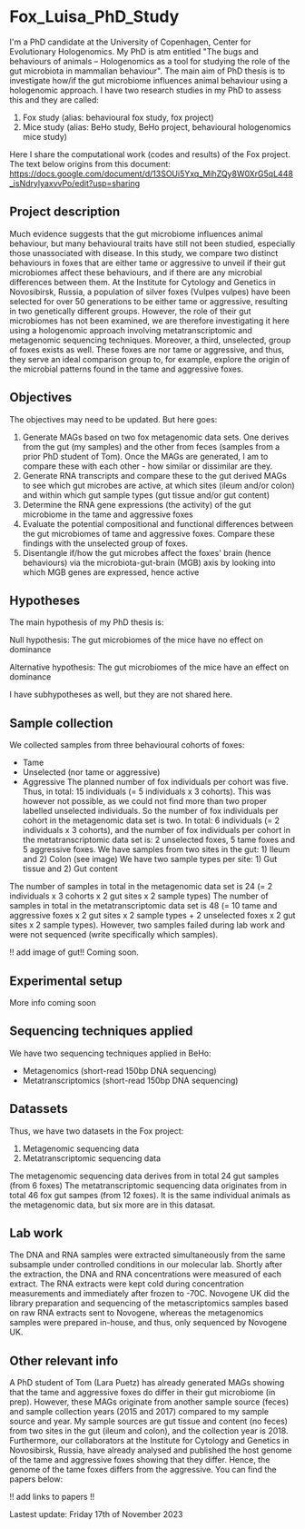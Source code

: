 # Fox_Luisa_PhD_Study

I'm a PhD candidate at the University of Copenhagen, Center for Evolutionary Hologenomics. My PhD is atm entitled "The bugs and behaviours of animals – Hologenomics as a tool for studying the role of the gut microbiota in mammalian behaviour". The main aim of PhD thesis is to investigate how/if the gut microbiome influences animal behaviour using a hologenomic approach. I have two research studies in my PhD to assess this and they are called:
1. Fox study (alias: behavioural fox study, fox project)
2. Mice study (alias: BeHo study, BeHo project, behavioural hologenomics mice study)

Here I share the computational work (codes and results) of the Fox project. The text below origins from this document:
https://docs.google.com/document/d/13SOUi5Yxq_MihZQy8W0XrG5qL448_isNdrylyaxvvPo/edit?usp=sharing

## Project description
Much evidence suggests that the gut microbiome influences animal behaviour, but many behavioural traits have still not been studied, especially those unassociated with disease. In this study, we compare two distinct behaviours in foxes that are either tame or aggressive to unveil if their gut microbiomes affect these behaviours, and if there are any microbial differences between them. At the Institute for Cytology and Genetics in Novosibirsk, Russia, a population of silver foxes (Vulpes vulpes) have been selected for over 50 generations to be either tame or aggressive, resulting in two genetically different groups. However, the role of their gut microbiomes has not been examined, we are therefore investigating it here using a hologenomic approach involving metatranscriptomic and metagenomic sequencing techniques. Moreover, a third, unselected, group of foxes exists as well. These foxes are nor tame or aggressive, and thus, they serve an ideal comparison group to, for example, explore the origin of the microbial patterns found in the tame and aggressive foxes.

## Objectives
The objectives may need to be updated. But here goes:
1. Generate MAGs based on two fox metagenomic data sets. One derives from the gut (my samples) and the other from feces (samples from a prior PhD student of Tom). Once the MAGs are generated, I am to compare these with each other - how similar or dissimilar are they.
2. Generate RNA transcripts and compare these to the gut derived MAGs to see which gut microbes are active, at which sites (ileum and/or colon) and within which gut sample types (gut tissue and/or gut content)
3. Determine the RNA gene expressions (the activity) of the gut microbiome in the tame and aggressive foxes
4. Evaluate the potential compositional and functional differences between the gut microbiomes of tame and aggressive foxes. Compare these findings with the unselected group of foxes.
5. Disentangle if/how the gut microbes affect the foxes' brain (hence behaviours) via the microbiota-gut-brain (MGB) axis by looking into which MGB genes are expressed, hence active

## Hypotheses
The main hypothesis of my PhD thesis is:

Null hypothesis: The gut microbiomes of the mice have no effect on dominance

Alternative hypothesis: The gut microbiomes of the mice have an effect on dominance

I have subhypotheses as well, but they are not shared here.

## Sample collection
We collected samples from three behavioural cohorts of foxes: 
* Tame
* Unselected (nor tame or aggressive)
* Aggressive
The planned number of fox individuals per cohort was five. Thus, in total: 15 individuals (= 5 individuals x 3 cohorts). This was however not possible, as we could not find more than two proper labelled unselected individuals. So the number of fox individuals per cohort in the metagenomic data set is two. In total: 6 individuals (= 2 individuals x 3 cohorts), and the number of fox individuals per cohort in the metatranscriptomic data set is: 2 unselected foxes, 5 tame foxes and 5 aggressive foxes.
We have samples from two sites in the gut: 1) Ileum and 2) Colon (see image)
We have two sample types per site: 1) Gut tissue and 2) Gut content

The number of samples in total in the metagenomic data set is 24 (= 2 individuals x 3 cohorts x 2 gut sites x 2 sample types) 
The number of samples in total in the metatranscriptomic data set is 48 (= 10 tame and aggressive foxes x 2 gut sites x 2 sample types + 2 unselected foxes x 2 gut sites x 2 sample types). However, two samples failed during lab work and were not sequenced (write specifically which samples).

!! add image of gut!! Coming soon.

## Experimental setup
More info coming soon

## Sequencing techniques applied
We have two sequencing techniques applied in BeHo:
* Metagenomics (short-read 150bp DNA sequencing)
* Metatranscriptomics (short-read 150bp DNA sequencing)

## Datassets
Thus, we have two datasets in the Fox project:
1. Metagenomic sequencing data
2. Metatranscriptomic sequencing data

The metagenomic sequencing data derives from in total 24 gut samples (from 6 foxes) 
The metatranscriptomic sequencing data originates from in total 46 fox gut sampes (from 12 foxes). It is the same individual animals as the metagenomic data, but six more are in this datasat. 

## Lab work
The DNA and RNA samples were extracted simultaneously from the same subsample under controlled conditions in our molecular lab. Shortly after the extraction, the DNA and RNA concentrations were measured of each extract. The RNA extracts were kept cold during concentration measurements and immediately after frozen to -70C. Novogene UK did the library preparation and sequencing of the metascriptomics samples based on raw RNA extracts sent to Novogene, whereas the metagenomics samples were prepared in-house, and thus, only sequenced by Novogene UK.

## Other relevant info
A PhD student of Tom (Lara Puetz) has already generated MAGs showing that the tame and aggressive foxes do differ in their gut microbiome (in prep). However, these MAGs originate from another sample source (feces) and sample collection years (2015 and 2017) compared to my sample source and year. My sample sources are gut tissue and content (no feces) from two sites in the gut (ileum and colon), and the collection year is 2018. 
Furthermore, our collaborators at the Institute for Cytology and Genetics in Novosibirsk, Russia, have already analysed and published the host genome of the tame and aggressive foxes showing that they differ. Hence, the genome of the tame foxes differs from the aggressive. You can find the papers below:

!! add links to papers !!


Lastest update: Friday 17th of November 2023

